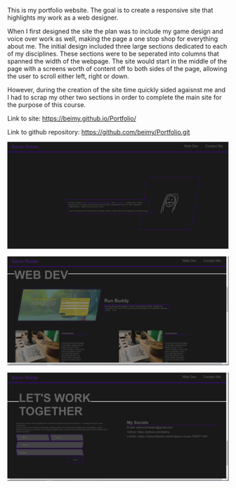 This is my portfolio website. The goal is to create a responsive site that highlights my work as a web designer. 

When I first designed the site the plan was to include my game design and voice over work as well, making the page a one stop shop for everything about me. The initial design included three large sections dedicated to each of my disciplines. These sections were to be seperated into columns that spanned the width of the webpage. The site would start in the middle of the page with a screens worth of content off to both sides of the page, allowing the user to scroll either left, right or down. 

However, during the creation of the site time quickly sided agaisnst me and I had to scrap my other two sections in order to complete the main site for the purpose of this course.

Link to site: https://beimy.github.io/Portfolio/

Link to github repository: https://github.com/beimy/Portfolio.git

![alt text](/assets/images/PortfolioStill-1.PNG)


![alt text](/assets/images/PortfolioStill-2.PNG)



![alt text](/assets/images/PortfolioStill-3.PNG)

